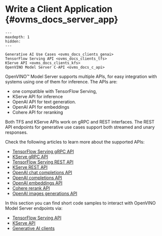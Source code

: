 # Write a Client Application {#ovms_docs_server_app}

```{toctree}
---
maxdepth: 1
hidden:
---

Generative AI Use Cases <ovms_docs_clients_genai>
TensorFlow Serving API <ovms_docs_clients_tfs>
KServe API <ovms_docs_clients_kfs>
OpenVINO Model Server C-API <ovms_docs_c_api>
```

OpenVINO&trade; Model Server supports multiple APIs, for easy integration with systems using one of them for inference.
The APIs are:

* one compatible with TensorFlow Serving,
* KServe API for inference
* OpenAI API for text generation.
* OpenAI API for embeddings
* Cohere API for reranking

Both TFS and KServe APIs work on gRPC and REST interfaces.
The REST API endpoints for generative use cases support both streamed and unary responses.

Check the following articles to learn more about the supported APIs:

- [TensorFlow Serving gRPC API](./model_server_grpc_api_tfs.md)
- [KServe gRPC API](./model_server_grpc_api_kfs.md)
- [TensorFlow Serving REST API](./model_server_rest_api_tfs.md)
- [KServe REST API](./model_server_rest_api_kfs.md)
- [OpenAI chat completions API](./model_server_rest_api_chat.md)
- [OpenAI completions API](./model_server_rest_api_completions.md)
- [OpenAI embeddings API](./model_server_rest_api_embeddings.md)
- [Cohere rerank API](./model_server_rest_api_rerank.md)
- [OpenAI images generations API](./model_server_rest_api_image_generation.md)

In this section you can find short code samples to interact with OpenVINO Model Server endpoints via:
- [TensorFlow Serving API](./clients_tfs.md)
- [KServe API](./clients_kfs.md)
- [Generative AI clients](./clients_genai.md)
